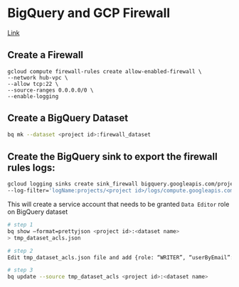 # BigQuery and GCP Firewall

[Link](https://cloud.google.com/blog/products/identity-security/google-cloud-firewall-rules-logging-how-and-why-you-should-use-it)

## Create a Firewall
```gcloud
gcloud compute firewall-rules create allow-enabled-firewall \
--network hub-vpc \
--allow tcp:22 \
--source-ranges 0.0.0.0/0 \
--enable-logging
```
## Create a BigQuery Dataset
```bash
bq mk --dataset <project id>:firewall_dataset
```

## Create the BigQuery sink to export the firewall rules logs:

```bash
gcloud logging sinks create sink_firewall bigquery.googleapis.com/projects/<project id>/datasets/firewall_dataset
--log-filter='logName:projects/<project id>/logs/compute.googleapis.com%2Ffirewall'
```

This will create a service account that needs to be granted `Data Editor` role on BigQuery dataset

```bash
# step 1
bq show —format=prettyjson <project id>:<dataset name>
> tmp_dataset_acls.json

# step 2
Edit tmp_dataset_acls.json file and add {role: “WRITER”, “userByEmail”: <service account email>} to the “access” list object.

# step 3
bq update --source tmp_dataset_acls <project id>:<dataset name>
```